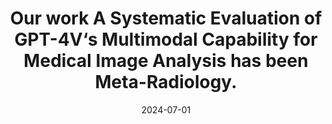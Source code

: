 ---
title: >-
    Our work <strong>A Systematic Evaluation of GPT-4V‘s Multimodal Capability for Medical Image Analysis</strong> has been <strong>Meta-Radiology</strong>.
date: 2024-07-01
---